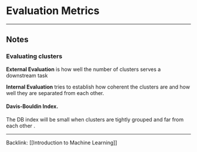 # Evaluation Metrics
---

## Notes

### Evaluating clusters
**External Evaluation** is how well the number of clusters serves a downstream task

**Internal Evaluation** tries to establish how coherent the clusters are and how well they are separated from each other.

#### Davis-Bouldin Index.
The DB index will be small when clusters are tightly grouped and far from each other .


---
Backlink: [[Introduction to Machine Learning]]
